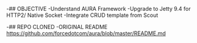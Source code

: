 -## OBJECTIVE
-Understand AURA Framework
-Upgrade to Jetty 9.4 for HTTP2/ Native Socket
-Integrate CRUD template from Scout

-## REPO CLONED 
-ORIGINAL README https://github.com/forcedotcom/aura/blob/master/README.md
